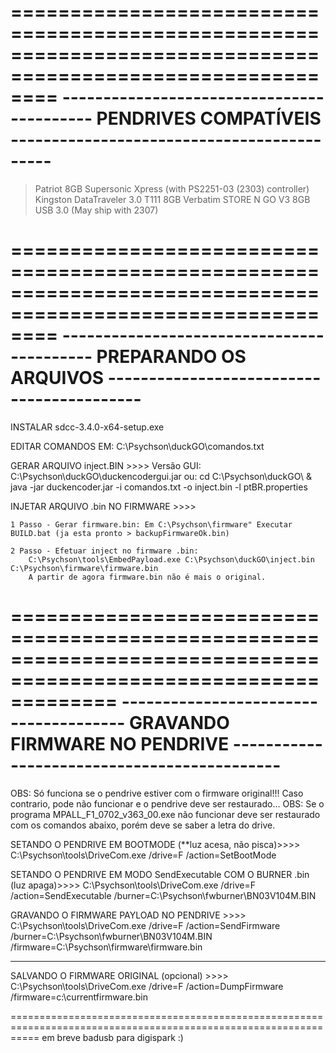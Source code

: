 ============================================================================================================
------------------------------------------ PENDRIVES COMPATÍVEIS -------------------------------------------
============================================================================================================
> Patriot 8GB Supersonic Xpress (with PS2251-03 (2303) controller)
> Kingston DataTraveler 3.0 T111 8GB
> Verbatim STORE N GO V3 8GB USB 3.0 (May ship with 2307)

============================================================================================================
------------------------------------------ PREPARANDO OS ARQUIVOS ------------------------------------------
============================================================================================================
INSTALAR sdcc-3.4.0-x64-setup.exe

EDITAR COMANDOS EM: C:\Psychson\duckGO\comandos.txt

GERAR ARQUIVO inject.BIN >>>>
	Versão GUI: C:\Psychson\duckGO\duckencodergui.jar
	ou: cd C:\Psychson\duckGO\ & java -jar duckencoder.jar -i comandos.txt -o inject.bin -l ptBR.properties

INJETAR ARQUIVO .bin NO FIRMWARE >>>>
	
	1 Passo - Gerar firmware.bin: Em C:\Psychson\firmware" Executar BUILD.bat (ja esta pronto > backupFirmwareOk.bin)
	
	2 Passo - Efetuar inject no firmware .bin:
		C:\Psychson\tools\EmbedPayload.exe C:\Psychson\duckGO\inject.bin C:\Psychson\firmware\firmware.bin
		A partir de agora firmware.bin não é mais o original.

=================================================================================================================
-------------------------------------- GRAVANDO FIRMWARE NO PENDRIVE --------------------------------------------
=================================================================================================================
OBS: Só funciona se o pendrive estiver com o firmware original!!! Caso contrario, pode não funcionar e o pendrive deve ser restaurado...
OBS: Se o programa MPALL_F1_0702_v363_00.exe não funcionar deve ser restaurado com os comandos abaixo, porém deve se saber a letra do drive.

SETANDO O PENDRIVE EM BOOTMODE (**luz acesa, não pisca)>>>>
	C:\Psychson\tools\DriveCom.exe /drive=F /action=SetBootMode

SETANDO O PENDRIVE EM MODO SendExecutable COM O BURNER .bin (luz apaga)>>>>
	C:\Psychson\tools\DriveCom.exe /drive=F /action=SendExecutable /burner=C:\Psychson\fwburner\BN03V104M.BIN

GRAVANDO O FIRMWARE PAYLOAD NO PENDRIVE >>>>
	C:\Psychson\tools\DriveCom.exe /drive=F /action=SendFirmware /burner=C:\Psychson\fwburner\BN03V104M.BIN /firmware=C:\Psychson\firmware\firmware.bin
_________________________________________________________________________________________________________________
SALVANDO O FIRMWARE ORIGINAL (opcional) >>>>
	C:\Psychson\tools\DriveCom.exe /drive=F /action=DumpFirmware /firmware=c:\currentfirmware.bin

=================================================================================================================
em breve badusb para digispark :)

